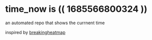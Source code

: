# time_now is (( 1685566800324 ))

an automated repo that shows the currnent time

inspired by [breakingheatmap](https://github.com/breakingheatmap/breakingheatmap)